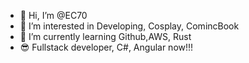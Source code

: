 - 👋 Hi, I’m @EC70
- 👀 I’m interested in Developing, Cosplay, ComincBook
- 🌱 I’m currently learning Github,AWS, Rust
- 😎 Fullstack developer, C#, Angular now!!!


<!---
EC70/EC70 is a ✨ special ✨ repository because its `README.md` (this file) appears on your GitHub profile.
You can click the Preview link to take a look at your changes.
--->
